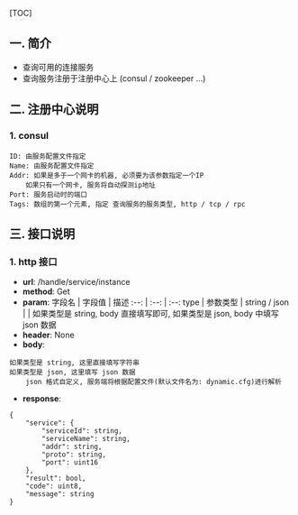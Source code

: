 [TOC]

## 一. 简介
- 查询可用的连接服务
- 查询服务注册于注册中心上 (consul / zookeeper ...)

## 二. 注册中心说明
### 1. consul
```
ID: 由服务配置文件指定
Name: 由服务配置文件指定
Addr: 如果是多于一个网卡的机器, 必须要为该参数指定一个IP
    如果只有一个网卡, 服务将自动探测ip地址
Port: 服务启动时的端口
Tags: 数组的第一个元素, 指定 查询服务的服务类型, http / tcp / rpc
```

## 三. 接口说明
### 1. http 接口
- **url**: /handle/service/instance
- **method**: Get
- **param**:
字段名 | 字段值 | 描述
:--: | :--: | :--:
type | 参数类型 | string / json
     |         | 如果类型是 string, body 直接填写即可, 如果类型是 json, body 中填写 json 数据
- **header**: None
- **body**:
```
如果类型是 string, 这里直接填写字符串
如果类型是 json, 这里填写 json 数据
    json 格式自定义, 服务端将根据配置文件(默认文件名为: dynamic.cfg)进行解析
```
- **response**:
```
{
    "service": {
        "serviceId": string,
        "serviceName": string,
        "addr": string,
        "proto": string,
        "port": uint16
    },
    "result": bool,
    "code": uint8,
    "message": string
}
```

